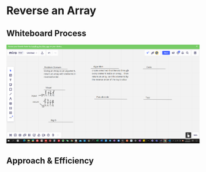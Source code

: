 # Reverse an Array
<!-- Description of the challenge -->

## Whiteboard Process
![Screenshot (348)](https://github.com/ShanJiang1911/data-structures-and-algorithms/blob/bfec588262643ebb5a45245cf52bbb5a804cdf79/array-reverse.png)

## Approach & Efficiency
<!-- What approach did you take? Discuss Why. What is the Big O space/time for this approach? -->